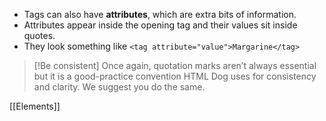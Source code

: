 - Tags can also have **attributes**, which are extra bits of information.
- Attributes appear inside the opening tag and their values sit inside quotes.
- They look something like `<tag attribute="value">Margarine</tag>`

> [!Be consistent]
> Once again, quotation marks aren’t always essential but it is a good-practice convention HTML Dog uses for consistency and clarity. We suggest you do the same.

[[Elements]]